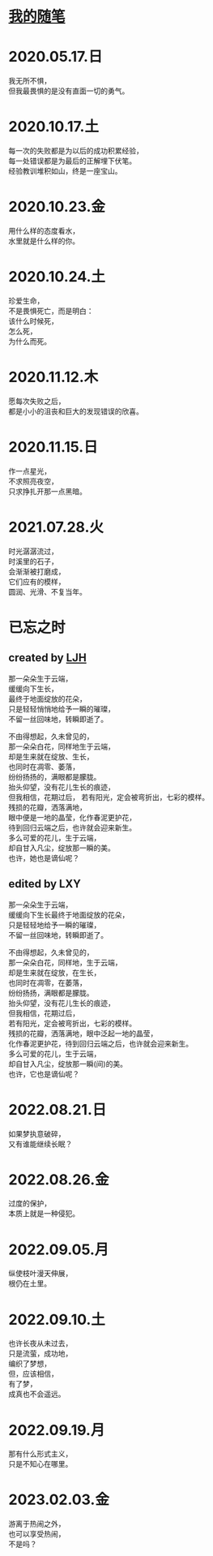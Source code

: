 # [我的随笔](/)

# 2020.05.17.日

我无所不惧，  
但我最畏惧的是没有直面一切的勇气。

# 2020.10.17.土

每一次的失败都是为以后的成功积累经验，  
每一处错误都是为最后的正解埋下伏笔。  
经验教训堆积如山，终是一座宝山。

# 2020.10.23.金

用什么样的态度看水，  
水里就是什么样的你。

# 2020.10.24.土

珍爱生命，  
不是畏惧死亡，而是明白：  
该什么时候死，  
怎么死，  
为什么而死。

# 2020.11.12.木

愿每次失败之后，  
都是小小的沮丧和巨大的发现错误的欣喜。

# 2020.11.15.日

作一点星光，  
不求照亮夜空，  
只求挣扎开那一点黑暗。

# 2021.07.28.火

时光潺潺流过，  
时溪里的石子，  
会渐渐被打磨成，  
它们应有的模样，  
圆润、光滑、不复当年。

# 已忘之时

## created by [LJH](https://github.com/aso-ljh)

那一朵朵生于云端，  
缓缓向下生长，  
最终于地面绽放的花朵，  
只是轻轻悄悄地给予一瞬的璀璨，  
不留一丝回味地，转瞬即逝了。

不由得想起，久未曾见的，  
那一朵朵白花，同样地生于云端，  
却是生来就在绽放、生长，  
也同时在凋零、萎落，  
纷纷扬扬的，满眼都是朦胧。  
抬头仰望，没有花儿生长的痕迹，  
但我相信，花期过后，
若有阳光，定会被弯折出，七彩的模样。  
残损的花瓣，洒落满地，  
眼中便是一地的晶莹，化作春泥更护花，  
待到回归云端之后，也许就会迎来新生。  
多么可爱的花儿，生于云端，  
却自甘入凡尘，绽放那一瞬的美。  
也许，她也是谪仙呢？

## edited by LXY

那一朵朵生于云端，  
缓缓向下生长最终于地面绽放的花朵，  
只是轻轻地给予一瞬的璀璨，  
不留一丝回味地，转瞬即逝了。

不由得想起，久未曾见的，  
那一朵朵白花，同样地，生于云端，  
却是生来就在绽放，在生长，  
也同时在凋零，在萎落，  
纷纷扬扬，满眼都是朦胧。  
抬头仰望，没有花儿生长的痕迹，  
但我相信，花期过后，  
若有阳光，定会被弯折出，七彩的模样。  
残损的花瓣，洒落满地，眼中泛起一地的晶莹，  
化作春泥更护花，待到回归云端之后，也许就会迎来新生。  
多么可爱的花儿，生于云端，  
却自甘入凡尘，绽放那一瞬(间)的美。  
也许，它也是谪仙呢？

# 2022.08.21.日

如果梦执意破碎，  
又有谁能继续长眠？

# 2022.08.26.金

过度的保护，  
本质上就是一种侵犯。

# 2022.09.05.月

纵使枝叶漫天伸展，  
根仍在土里。

# 2022.09.10.土

也许长夜从未过去，  
只是流萤，成功地，  
编织了梦想，  
但，应该相信，  
有了梦，  
成真也不会遥远。

# 2022.09.19.月

那有什么形式主义，  
只是不知心在哪里。

# 2023.02.03.金

游离于热闹之外，  
也可以享受热闹，  
不是吗？
